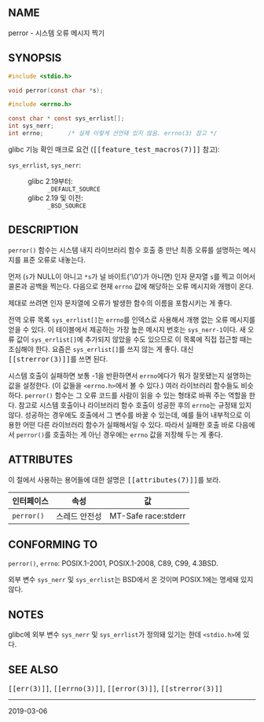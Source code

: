## NAME

perror - 시스템 오류 메시지 찍기

## SYNOPSIS

```c
#include <stdio.h>

void perror(const char *s);

#include <errno.h>

const char * const sys_errlist[];
int sys_nerr;
int errno;       /* 실제 이렇게 선언돼 있지 않음. errno(3) 참고 */
```

glibc 기능 확인 매크로 요건 (<tt>[[feature_test_macros(7)]]</tt> 참고):

<dl>
<dt><code>sys_errlist</code>, <code>sys_nerr</code>:</dt>
<dd>
 <dl>
 <dt>glibc 2.19부터:</dt>
 <dd><code>_DEFAULT_SOURCE</code></dd>
 <dt>glibc 2.19 및 이전:</dt>
 <dd><code>_BSD_SOURCE</code></dd>
 </dl>
</dd>
</dl>

## DESCRIPTION

`perror()` 함수는 시스템 내지 라이브러리 함수 호출 중 만난 최종 오류를 설명하는 메시지를 표준 오류로 내놓는다.

먼저 (`s`가 NULL이 아니고 `*s`가 널 바이트('\0')가 아니면) 인자 문자열 `s`를 찍고 이어서 콜론과 공백을 찍는다. 다음으로 현재 `errno` 값에 해당하는 오류 메시지와 개행이 온다.

제대로 쓰려면 인자 문자열에 오류가 발생한 함수의 이름을 포함시키는 게 좋다.

전역 오류 목록 `sys_errlist[]`는 `errno`를 인덱스로 사용해서 개행 없는 오류 메시지를 얻을 수 있다. 이 테이블에서 제공하는 가장 높은 메시지 번호는 `sys_nerr-1`이다. 새 오류 값이 `sys_errlist[]`에 추가되지 않았을 수도 있으므로 이 목록에 직접 접근할 때는 조심해야 한다. 요즘은 `sys_errlist[]`를 쓰지 않는 게 좋다. 대신 <tt>[[strerror(3)]]</tt>를 쓰면 된다.

시스템 호출이 실패하면 보통 -1을 반환하면서 `errno`에다가 뭐가 잘못됐는지 설명하는 값을 설정한다. (이 값들을 `<errno.h>`에서 볼 수 있다.) 여러 라이브러리 함수들도 비슷하다. `perror()` 함수는 그 오류 코드를 사람이 읽을 수 있는 형태로 바꿔 주는 역할을 한다. 참고로 시스템 호출이나 라이브러리 함수 호출이 성공한 후의 `errno`는 규정돼 있지 않다. 성공하는 경우에도 호출에서 그 변수를 바꿀 수 있는데, 예를 들어 내부적으로 이용한 어떤 다른 라이브러리 함수가 실패해서일 수 있다. 따라서 실패한 호출 바로 다음에서 `perror()`를 호출하는 게 아닌 경우에는 `errno` 값을 저장해 두는 게 좋다.

## ATTRIBUTES

이 절에서 사용하는 용어들에 대한 설명은 <tt>[[attributes(7)]]</tt>를 보라.

| 인터페이스 | 속성 | 값 |
| --- | --- | --- |
| `perror()` | 스레드 안전성 | MT-Safe race:stderr |

## CONFORMING TO

`perror()`, `errno`: POSIX.1-2001, POSIX.1-2008, C89, C99, 4.3BSD.

외부 변수 `sys_nerr` 및 `sys_errlist`는 BSD에서 온 것이며 POSIX.1에는 명세돼 있지 않다.

## NOTES

glibc에 외부 변수 `sys_nerr` 및 `sys_errlist`가 정의돼 있기는 한데 `<stdio.h>`에 있다.

## SEE ALSO

<tt>[[err(3)]]</tt>, <tt>[[errno(3)]]</tt>, <tt>[[error(3)]]</tt>, <tt>[[strerror(3)]]</tt>

----

2019-03-06
